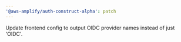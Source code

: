 ```yaml
---
'@aws-amplify/auth-construct-alpha': patch
---
```


Update frontend config to output OIDC provider names instead of just 'OIDC'.
